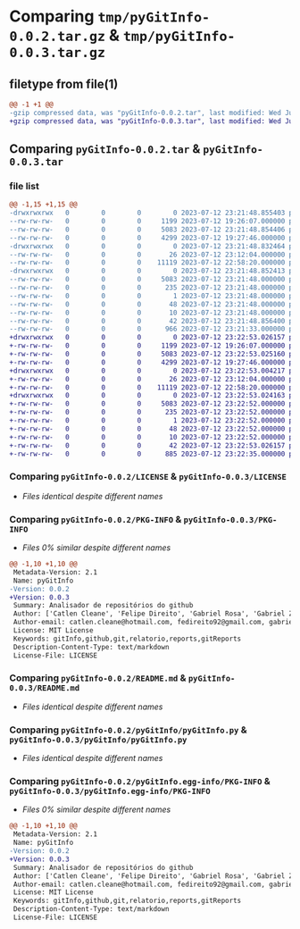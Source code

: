 # Comparing `tmp/pyGitInfo-0.0.2.tar.gz` & `tmp/pyGitInfo-0.0.3.tar.gz`

## filetype from file(1)

```diff
@@ -1 +1 @@
-gzip compressed data, was "pyGitInfo-0.0.2.tar", last modified: Wed Jul 12 23:21:48 2023, max compression
+gzip compressed data, was "pyGitInfo-0.0.3.tar", last modified: Wed Jul 12 23:22:53 2023, max compression
```

## Comparing `pyGitInfo-0.0.2.tar` & `pyGitInfo-0.0.3.tar`

### file list

```diff
@@ -1,15 +1,15 @@
-drwxrwxrwx   0        0        0        0 2023-07-12 23:21:48.855403 pyGitInfo-0.0.2/
--rw-rw-rw-   0        0        0     1199 2023-07-12 19:26:07.000000 pyGitInfo-0.0.2/LICENSE
--rw-rw-rw-   0        0        0     5083 2023-07-12 23:21:48.854406 pyGitInfo-0.0.2/PKG-INFO
--rw-rw-rw-   0        0        0     4299 2023-07-12 19:27:46.000000 pyGitInfo-0.0.2/README.md
-drwxrwxrwx   0        0        0        0 2023-07-12 23:21:48.832464 pyGitInfo-0.0.2/pyGitInfo/
--rw-rw-rw-   0        0        0       26 2023-07-12 23:12:04.000000 pyGitInfo-0.0.2/pyGitInfo/__init__.py
--rw-rw-rw-   0        0        0    11119 2023-07-12 22:58:20.000000 pyGitInfo-0.0.2/pyGitInfo/pyGitInfo.py
-drwxrwxrwx   0        0        0        0 2023-07-12 23:21:48.852413 pyGitInfo-0.0.2/pyGitInfo.egg-info/
--rw-rw-rw-   0        0        0     5083 2023-07-12 23:21:48.000000 pyGitInfo-0.0.2/pyGitInfo.egg-info/PKG-INFO
--rw-rw-rw-   0        0        0      235 2023-07-12 23:21:48.000000 pyGitInfo-0.0.2/pyGitInfo.egg-info/SOURCES.txt
--rw-rw-rw-   0        0        0        1 2023-07-12 23:21:48.000000 pyGitInfo-0.0.2/pyGitInfo.egg-info/dependency_links.txt
--rw-rw-rw-   0        0        0       48 2023-07-12 23:21:48.000000 pyGitInfo-0.0.2/pyGitInfo.egg-info/requires.txt
--rw-rw-rw-   0        0        0       10 2023-07-12 23:21:48.000000 pyGitInfo-0.0.2/pyGitInfo.egg-info/top_level.txt
--rw-rw-rw-   0        0        0       42 2023-07-12 23:21:48.856400 pyGitInfo-0.0.2/setup.cfg
--rw-rw-rw-   0        0        0      966 2023-07-12 23:21:33.000000 pyGitInfo-0.0.2/setup.py
+drwxrwxrwx   0        0        0        0 2023-07-12 23:22:53.026157 pyGitInfo-0.0.3/
+-rw-rw-rw-   0        0        0     1199 2023-07-12 19:26:07.000000 pyGitInfo-0.0.3/LICENSE
+-rw-rw-rw-   0        0        0     5083 2023-07-12 23:22:53.025160 pyGitInfo-0.0.3/PKG-INFO
+-rw-rw-rw-   0        0        0     4299 2023-07-12 19:27:46.000000 pyGitInfo-0.0.3/README.md
+drwxrwxrwx   0        0        0        0 2023-07-12 23:22:53.004217 pyGitInfo-0.0.3/pyGitInfo/
+-rw-rw-rw-   0        0        0       26 2023-07-12 23:12:04.000000 pyGitInfo-0.0.3/pyGitInfo/__init__.py
+-rw-rw-rw-   0        0        0    11119 2023-07-12 22:58:20.000000 pyGitInfo-0.0.3/pyGitInfo/pyGitInfo.py
+drwxrwxrwx   0        0        0        0 2023-07-12 23:22:53.024163 pyGitInfo-0.0.3/pyGitInfo.egg-info/
+-rw-rw-rw-   0        0        0     5083 2023-07-12 23:22:52.000000 pyGitInfo-0.0.3/pyGitInfo.egg-info/PKG-INFO
+-rw-rw-rw-   0        0        0      235 2023-07-12 23:22:52.000000 pyGitInfo-0.0.3/pyGitInfo.egg-info/SOURCES.txt
+-rw-rw-rw-   0        0        0        1 2023-07-12 23:22:52.000000 pyGitInfo-0.0.3/pyGitInfo.egg-info/dependency_links.txt
+-rw-rw-rw-   0        0        0       48 2023-07-12 23:22:52.000000 pyGitInfo-0.0.3/pyGitInfo.egg-info/requires.txt
+-rw-rw-rw-   0        0        0       10 2023-07-12 23:22:52.000000 pyGitInfo-0.0.3/pyGitInfo.egg-info/top_level.txt
+-rw-rw-rw-   0        0        0       42 2023-07-12 23:22:53.026157 pyGitInfo-0.0.3/setup.cfg
+-rw-rw-rw-   0        0        0      885 2023-07-12 23:22:35.000000 pyGitInfo-0.0.3/setup.py
```

### Comparing `pyGitInfo-0.0.2/LICENSE` & `pyGitInfo-0.0.3/LICENSE`

 * *Files identical despite different names*

### Comparing `pyGitInfo-0.0.2/PKG-INFO` & `pyGitInfo-0.0.3/PKG-INFO`

 * *Files 0% similar despite different names*

```diff
@@ -1,10 +1,10 @@
 Metadata-Version: 2.1
 Name: pyGitInfo
-Version: 0.0.2
+Version: 0.0.3
 Summary: Analisador de repositórios do github
 Author: ['Catlen Cleane', 'Felipe Direito', 'Gabriel Rosa', 'Gabriel Zaranza', 'Rafael Kenji', 'Lucas Lobão', 'Vinicius de Oliveira']
 Author-email: catlen.cleane@hotmail.com, fedireito92@gmail.com, gabriel10919@outlook.com, gabrielzaranza@hotmail.com, rafak.taira@gmail.com, lucaslobao14df@gmail.com, viniciusoliveirasp22@gmail.com
 License: MIT License
 Keywords: gitInfo,github,git,relatorio,reports,gitReports
 Description-Content-Type: text/markdown
 License-File: LICENSE
```

### Comparing `pyGitInfo-0.0.2/README.md` & `pyGitInfo-0.0.3/README.md`

 * *Files identical despite different names*

### Comparing `pyGitInfo-0.0.2/pyGitInfo/pyGitInfo.py` & `pyGitInfo-0.0.3/pyGitInfo/pyGitInfo.py`

 * *Files identical despite different names*

### Comparing `pyGitInfo-0.0.2/pyGitInfo.egg-info/PKG-INFO` & `pyGitInfo-0.0.3/pyGitInfo.egg-info/PKG-INFO`

 * *Files 0% similar despite different names*

```diff
@@ -1,10 +1,10 @@
 Metadata-Version: 2.1
 Name: pyGitInfo
-Version: 0.0.2
+Version: 0.0.3
 Summary: Analisador de repositórios do github
 Author: ['Catlen Cleane', 'Felipe Direito', 'Gabriel Rosa', 'Gabriel Zaranza', 'Rafael Kenji', 'Lucas Lobão', 'Vinicius de Oliveira']
 Author-email: catlen.cleane@hotmail.com, fedireito92@gmail.com, gabriel10919@outlook.com, gabrielzaranza@hotmail.com, rafak.taira@gmail.com, lucaslobao14df@gmail.com, viniciusoliveirasp22@gmail.com
 License: MIT License
 Keywords: gitInfo,github,git,relatorio,reports,gitReports
 Description-Content-Type: text/markdown
 License-File: LICENSE
```

